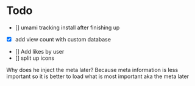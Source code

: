 # Todo
- [] umami tracking install after finishing up
- [x] add view count with custom database
- [] Add likes by user
- [] split up icons

Why does he inject the meta later? Because meta information is less important so it is better to load what is most important aka the meta later